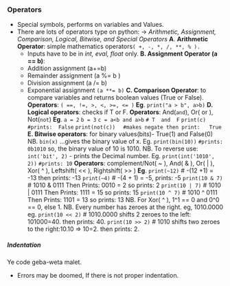 ### Operators
- Special symbols, performs on variables and Values.
- There are lots of operators type on python:
-> *Arithmetic, Assignment, Comparison, Logical, Bitwise, and Special Operators*
**A**. **Arithmetic Operator**: simple mathematics operators`( +, -, *, /, **, % ).`
     - Inputs have to be in *int, eval, float* only.
**B. Assignment Operator (a == b)**:
   - Addition assignment (a+=b)
   - Remainder assignment (a %= b )
   - Division assignment (a /= b)
   - Exponential assignment `(a **= b)`
**C. Comparison Operator**: to compare variables and returns boolean values (True or False).
          **Operators**: `( ==, !=, >, <, >=, <= )`
          **Eg**.   `print("a > b", a>b)`
**D. Logical operators**: checks if T or F.
          **Operators**: And(`and`), Or( or ), Not(`not`)
          **Eg**.   `a = 2`
              `b = 3`
              `c = a<b and a>b`           `# T  and  F`
              `print(c)`                       ` #prints:  False`
              `print(not(c))`            `  #makes negate then print:   True`
**E. Bitwise operators**: for binary values(bits)-  True(1) and False(0)
         NB.  `bin(x)`     ...gives the binary value of x.
         Eg.   `print(bin(10))`   `#prints: 0b1010`    so, the binary value of 10 is 1010.
         NB.   To reverse use:  `int('bit', 2)` - prints the Decimal number.
         Eg.   `print(int('1010', 2))`   `#prints: 10`
    **Operators**: complement/Not( ~ ), And( & ), Or( | ), Xor( ^ ), Leftshift( << ), Rightshift( >> )
    **Eg**.    `print(~12)`             # -(12 +1) = -13    then prints:  -13
         `print(~4)`              # -(4 + 1) = -5,     prints:  -5
         `print(10 & 7)`     # 1010
                        & 0111
                Then Prints: 0010 = 2         so prints: 2
        `print(10 | 7)`     # 1010
                        | 0111
                Then Prints: 1111 = 15         so prints: 15
        `print(10 ^ 7)`     # 1010
                        ^ 0111
                Then Prints: 1101 = 13         so prints: 13
        NB.  For Xor( ^ ), 1^1 == 0  and  0^0 == 0,  else 1.
    NB. Every number has zeroes at the right.   eg,  1010.0000
    eg.   `print(10 << 2)`    # 1010.0000 shifts 2 zeroes to the left: 101000=40. then prints: 40.
        `print(10 >> 2)`    # 1010 shifts two zeroes to the right:10.10 => 10=2. then prints: 2.
##### Indentation
Ye code geba-weta malet.
- Errors may be doomed, If there is not proper indentation.